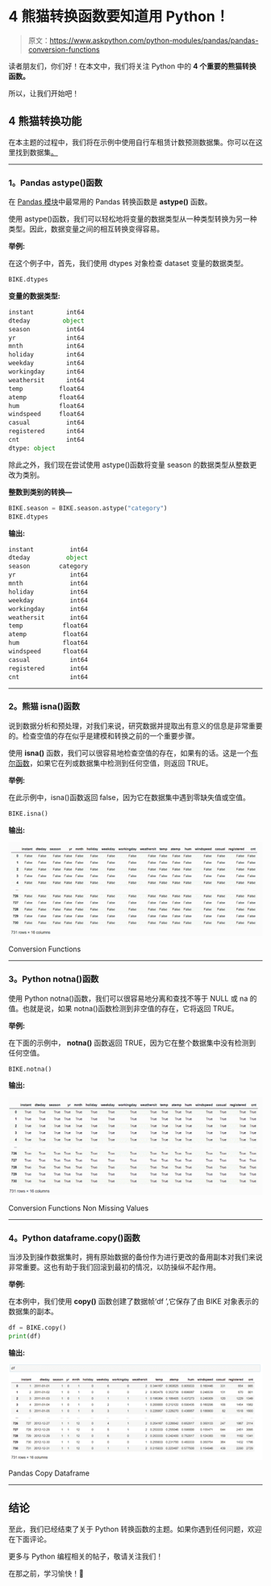 # 4 熊猫转换函数要知道用 Python！

> 原文：<https://www.askpython.com/python-modules/pandas/pandas-conversion-functions>

读者朋友们，你们好！在本文中，我们将关注 Python 中的 **4 个重要的熊猫转换函数。**

所以，让我们开始吧！

## 4 熊猫转换功能

在本主题的过程中，我们将在示例中使用自行车租赁计数预测数据集。你可以在这里找到数据集[。](https://github.com/Safa1615/BIKE-RENTAL-COUNT/blob/master/day.csv)

* * *

### 1。Pandas astype()函数

在 [Pandas 模块](https://www.askpython.com/python-modules/pandas/python-pandas-module-tutorial)中最常用的 Pandas 转换函数是 **astype()** 函数。

使用 astype()函数，我们可以轻松地将变量的数据类型从一种类型转换为另一种类型。因此，数据变量之间的相互转换变得容易。

**举例:**

在这个例子中，首先，我们使用 dtypes 对象检查 dataset 变量的数据类型。

```py
BIKE.dtypes

```

**变量的数据类型:**

```py
instant         int64
dteday         object
season          int64
yr              int64
mnth            int64
holiday         int64
weekday         int64
workingday      int64
weathersit      int64
temp          float64
atemp         float64
hum           float64
windspeed     float64
casual          int64
registered      int64
cnt             int64
dtype: object

```

除此之外，我们现在尝试使用 astype()函数将变量 season 的数据类型从整数更改为类别。

**整数到类别的转换—**

```py
BIKE.season = BIKE.season.astype("category")
BIKE.dtypes

```

**输出:**

```py
instant          int64
dteday          object
season        category
yr               int64
mnth             int64
holiday          int64
weekday          int64
workingday       int64
weathersit       int64
temp           float64
atemp          float64
hum            float64
windspeed      float64
casual           int64
registered       int64
cnt              int64

```

* * *

### 2。熊猫 isna()函数

说到数据分析和预处理，对我们来说，研究数据并提取出有意义的信息是非常重要的。检查空值的存在似乎是建模和转换之前的一个重要步骤。

使用 **isna()** 函数，我们可以很容易地检查空值的存在，如果有的话。这是一个[布尔函数](https://www.askpython.com/python/built-in-methods/python-bool-method)，如果它在列或数据集中检测到任何空值，则返回 TRUE。

**举例:**

在此示例中，isna()函数返回 false，因为它在数据集中遇到零缺失值或空值。

```py
BIKE.isna()

```

**输出:**

![Conversion Functions](img/7f4fd9429674f799062f0f13d41ed007.png)

Conversion Functions

* * *

### 3。Python notna()函数

使用 Python notna()函数，我们可以很容易地分离和查找不等于 NULL 或 na 的值。也就是说，如果 notna()函数检测到非空值的存在，它将返回 TRUE。

**举例:**

在下面的示例中， **notna()** 函数返回 TRUE，因为它在整个数据集中没有检测到任何空值。

```py
BIKE.notna()

```

**输出:**

![Conversion Functions Non Missing Values](img/65796066fe00666d207d33e29276bea7.png)

Conversion Functions Non Missing Values

* * *

### 4。Python dataframe.copy()函数

当涉及到操作数据集时，拥有原始数据的备份作为进行更改的备用副本对我们来说非常重要。这也有助于我们回滚到最初的情况，以防操纵不起作用。

**举例:**

在本例中，我们使用 **copy()** 函数创建了数据帧‘df ’,它保存了由 BIKE 对象表示的数据集的副本。

```py
df = BIKE.copy()
print(df)

```

**输出:**

![Pandas Copy Dataframe](img/3f2ee3c4eb21fa902d279866d832f0d0.png)

Pandas Copy Dataframe

* * *

## 结论

至此，我们已经结束了关于 Python 转换函数的主题。如果你遇到任何问题，欢迎在下面评论。

更多与 Python 编程相关的帖子，敬请关注我们！

在那之前，学习愉快！🙂